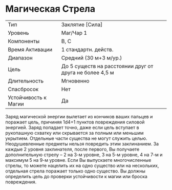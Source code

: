 
# Магическая Стрела

| | |
|---|---|
|Тип|Заклятие [Сила]|
|Уровень| Маг/Чар 1|
|Компоненты| В, С|
|Время Активации| 1 стандартн. действ.|
|Диапазон| Средний (30 м+3 м/ур.)|
|Цель| До 5 существ на расстоянии друг от друга не более 4,5 м|
|Длительность| Мгновенно|
|Спасбросок| Нет|
|Устойчивость к Магии| Да|

Заряд магической энергии вылетает из
кончиков ваших пальцев и поражает
цель, причиняя 1d4+1 пунктов повреждения силовой энергией.
Заряд попадает точно, даже если цель
вступает в рукопашную схватку или
скрывается за полным или меньшим
укрытием. Отдельные части существа
не могут служить целью. Неодушевленные предметы нельзя повредить этим
заклинанием.
За каждые 2 уровня заклинателя, после первого, Вы получаете дополнительную стрелу – 2 на 3-м уровне, 3 на
5-м уровне, 4 на 7-м и максимум 5 на
9-м уровне. Если Вы выпускаете многочисленные стрелы, то можете нацелить
их на одно существо или на нескольких,
отдельная стрела поражает только одно
существо. Вы должны определить цель
до проверки устойчивости к магии или
броска повреждения.